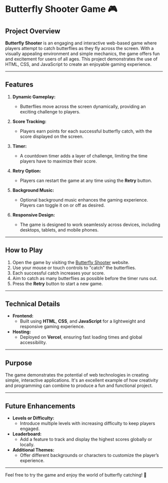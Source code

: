# Butterfly Shooter Game 🎮

## Project Overview
**Butterfly Shooter** is an engaging and interactive web-based game where players attempt to catch butterflies as they fly across the screen. With a visually appealing environment and simple mechanics, the game offers fun and excitement for users of all ages. This project demonstrates the use of HTML, CSS, and JavaScript to create an enjoyable gaming experience.

---

## Features
1. **Dynamic Gameplay:**
   - Butterflies move across the screen dynamically, providing an exciting challenge to players.

2. **Score Tracking:**
   - Players earn points for each successful butterfly catch, with the score displayed on the screen.

3. **Timer:**
   - A countdown timer adds a layer of challenge, limiting the time players have to maximize their score.

4. **Retry Option:**
   - Players can restart the game at any time using the **Retry** button.

5. **Background Music:**
   - Optional background music enhances the gaming experience. Players can toggle it on or off as desired.

6. **Responsive Design:**
   - The game is designed to work seamlessly across devices, including desktops, tablets, and mobile phones.

---

## How to Play
1. Open the game by visiting the [Butterfly Shooter](https://butterfly-shooter.vercel.app/) website.
2. Use your mouse or touch controls to "catch" the butterflies.
3. Each successful catch increases your score.
4. Aim to catch as many butterflies as possible before the timer runs out.
5. Press the **Retry** button to start a new game.

---

## Technical Details
- **Frontend:**
  - Built using **HTML**, **CSS**, and **JavaScript** for a lightweight and responsive gaming experience.
- **Hosting:**
  - Deployed on **Vercel**, ensuring fast loading times and global accessibility.

---

## Purpose
The game demonstrates the potential of web technologies in creating simple, interactive applications. It's an excellent example of how creativity and programming can combine to produce a fun and functional project.

---

## Future Enhancements
- **Levels or Difficulty:**
  - Introduce multiple levels with increasing difficulty to keep players engaged.
- **Leaderboard:**
  - Add a feature to track and display the highest scores globally or locally.
- **Additional Themes:**
  - Offer different backgrounds or characters to customize the player’s experience.

---

Feel free to try the game and enjoy the world of butterfly catching! 🦋
